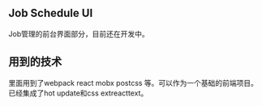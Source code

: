 ## Job Schedule UI
Job管理的前台界面部分，目前还在开发中。

## 用到的技术
里面用到了webpack react mobx postcss 等。可以作为一个基础的前端项目。已经集成了hot update和css extreacttext。
